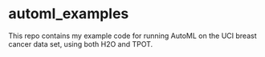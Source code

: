 # automl_examples

This repo contains my example code for running AutoML on the UCI breast cancer data set, using both H2O and TPOT. 
